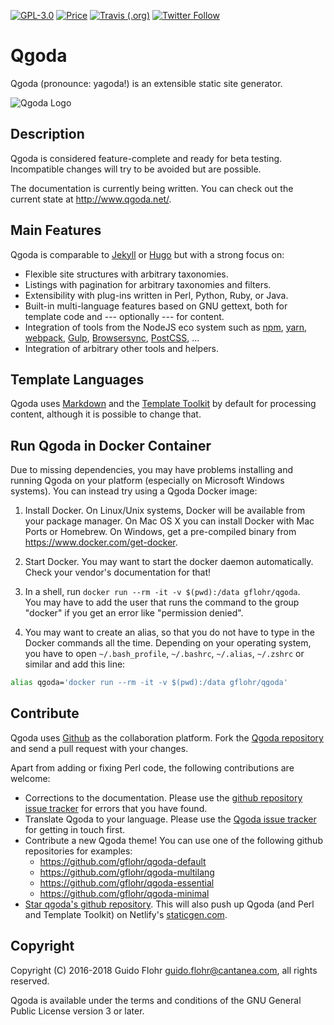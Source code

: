 [![GPL-3.0](https://img.shields.io/aur/license/yaourt.svg)](https://www.gnu.org/licenses/gpl-3.0.html)
[![Price](https://img.shields.io/badge/price-FREE-0098f7.svg)](https://github.com/gflohr/qgoda/blob/master/LICENSE)
[![Travis (.org)](https://img.shields.io/travis/gflohr/qgoda.svg)](https://travis-ci.org/gflohr/qgoda)
[![Twitter Follow](https://img.shields.io/twitter/follow/qgoda_cms.svg?style=social&label=Follow)](https://twitter.com/qgoda_cms)

# Qgoda

Qgoda (pronounce: yagoda!) is an extensible static site generator.

![Qgoda Logo](https://raw.githubusercontent.com/gflohr/qgoda-site/master/images/github/banner.jpeg)

## Description

Qgoda is considered feature-complete and ready for beta testing.
Incompatible changes will try to be avoided but are possible.

The documentation is currently being written.  You can check out the
current state at http://www.qgoda.net/.

## Main Features

Qgoda is comparable to [Jekyll](https://jekyllrb.com/) 
or [Hugo](https://gohugo.io/) but with a strong focus on:

- Flexible site structures with arbitrary taxonomies.
- Listings with pagination for arbitrary taxonomies and filters.
- Extensibility with plug-ins written in Perl, Python, Ruby,
  or Java.
- Built-in multi-language features based on GNU gettext, both
  for template code and --- optionally --- for content.
- Integration of tools from the NodeJS eco system such as
  [npm](https://www.npmjs.com/), [yarn](https://yarnpkg.com/),
  [webpack](https://webpack.js.org/), [Gulp](https://gulpjs.com/),
  [Browsersync](https://www.browsersync.io/), [PostCSS](http://postcss.org/),
  ...
- Integration of arbitrary other tools and helpers.

## Template Languages

Qgoda uses [Markdown](https://daringfireball.net/projects/markdown/syntax)
and the [Template Toolkit](http://www.template-toolkit.org/) by default for
processing content, although it is possible to change that.

## Run Qgoda in Docker Container

Due to missing dependencies, you may have problems installing and running
Qgoda on your platform (especially on Microsoft Windows systems).  You can
instead try using a Qgoda Docker image:

1. Install Docker.  On Linux/Unix systems, Docker will be available from
your package manager.  On Mac OS X you can install Docker with Mac Ports
or Homebrew.  On Windows, get a pre-compiled binary from
https://www.docker.com/get-docker.

2. Start Docker.  You may want to start the docker daemon automatically.
Check your vendor's documentation for that!

3. In a shell, run `docker run --rm -it -v $(pwd):/data gflohr/qgoda`.  
You may have to add the user that runs the command to the group "docker"
if you get an error like "permission denied".

4. You may want to create an alias, so that you do not have to type in
the Docker commands all the time.  Depending on your operating system,
you have to open `~/.bash_profile`, `~/.bashrc`, `~/.alias`, `~/.zshrc`
or similar and add this line:

```bash
alias qgoda='docker run --rm -it -v $(pwd):/data gflohr/qgoda'
```

## Contribute

Qgoda uses [Github](https://github.com/) as the collaboration platform.
Fork the [Qgoda repository](https://github.com/gflohr/qgoda) and send
a pull request with your changes.

Apart from adding or fixing Perl code, the following contributions are
welcome:

* Corrections to the documentation.  Please use the
[github repository issue tracker](https://github.com/gflohr/qgoda-site/issues)
for errors that you have found.
* Translate Qgoda to your language.  Please use the [Qgoda issue
tracker](https://github.com/gflohr/qgoda/issues) for getting in
touch first.
* Contribute a new Qgoda theme!  You can use one of the following
github repositories for examples:
    * https://github.com/gflohr/qgoda-default
    * https://github.com/gflohr/qgoda-multilang
    * https://github.com/gflohr/qgoda-essential
    * https://github.com/gflohr/qgoda-minimal
* [Star qgoda's github repository](https://github.com/gflohr/qgoda/stargazers).  This will also push up
Qgoda (and Perl and Template Toolkit) on Netlify's
[staticgen.com](https://www.staticgen.com/).

## Copyright

Copyright (C) 2016-2018 Guido Flohr <guido.flohr@cantanea.com>, all
rights reserved.

Qgoda is available under the terms and conditions of the GNU General
Public License version 3 or later.
